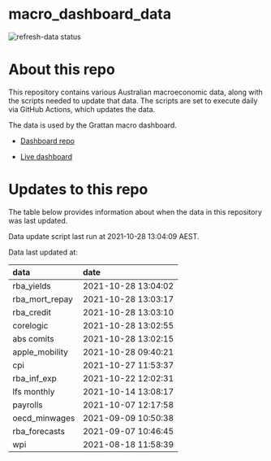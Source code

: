 
<!-- README.md is generated from README.Rmd. Please edit that file -->

# macro\_dashboard\_data

<!-- badges: start -->

![refresh-data
status](https://github.com/grattan/macro_dashboard_data/workflows/refresh-data/badge.svg)

<!-- badges: end -->

# About this repo

This repository contains various Australian macroeconomic data, along
with the scripts needed to update that data. The scripts are set to
execute daily via GitHub Actions, which updates the data.

The data is used by the Grattan macro dashboard.

  - [Dashboard repo](https://github.com/grattan/macrodashboard)

  - [Live dashboard](https://mattcowgill.shinyapps.io/macrodashboard/)

# Updates to this repo

The table below provides information about when the data in this
repository was last updated.

Data update script last run at 2021-10-28 13:04:09 AEST.

Data last updated at:

| data             | date                |
| :--------------- | :------------------ |
| rba\_yields      | 2021-10-28 13:04:02 |
| rba\_mort\_repay | 2021-10-28 13:03:17 |
| rba\_credit      | 2021-10-28 13:03:10 |
| corelogic        | 2021-10-28 13:02:55 |
| abs comits       | 2021-10-28 13:02:15 |
| apple\_mobility  | 2021-10-28 09:40:21 |
| cpi              | 2021-10-27 11:53:37 |
| rba\_inf\_exp    | 2021-10-22 12:02:31 |
| lfs monthly      | 2021-10-14 13:08:17 |
| payrolls         | 2021-10-07 12:17:58 |
| oecd\_minwages   | 2021-09-09 10:50:38 |
| rba\_forecasts   | 2021-09-07 10:46:45 |
| wpi              | 2021-08-18 11:58:39 |
